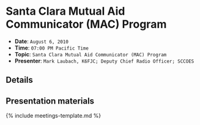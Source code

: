 # Santa Clara Mutual Aid Communicator (MAC) Program

* **Date**: `August 6, 2010`
* **Time**: `07:00 PM Pacific Time`
* **Topic**: `Santa Clara Mutual Aid Communicator (MAC) Program`
* **Presenter**: `Mark Laubach, K6FJC; Deputy Chief Radio Officer; SCCOES`

## Details

## Presentation materials

{% include meetings-template.md %}

